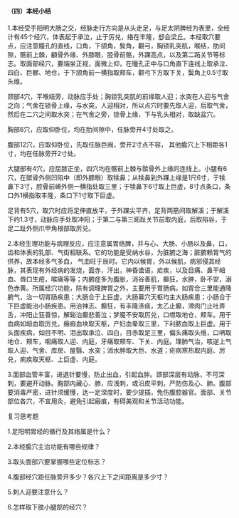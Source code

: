 #### （四）本经小结

1.本经受手阳明大肠之交，经脉走行方向是从头走足，与足太阴脾经为表里，全经计有45个经穴，体表起于承泣，止于厉兑，络在丰隆，郄会梁丘。本经取穴要点，应注意瞳孔的直线，口角，下颌角，鬓角，觀弓，胸锁乳突肌，喉结，肋间隙，髂前上棘，顧骨外缘、外膝眼，胫骨前骼，外踝高点，以及第二跖关节等标志。取面部经穴，要端坐正视，面微上仰，在曈孔正中与口角直下连线上取承泣、四白、巨髎、地仓，于下颌角前一横指取颊车，颧弓下方取下关，鬓角上0.5寸取头维。

颈部4穴，平喉结旁，动脉应手处；胸锁乳突肌的前缘取人迎；水突在人迎与气舍之向；气舍在锁骨上缘，与水突，人迎相对，所以点穴时要先取人迎，后取气舍，然后在二穴之间取水突；在气舍之旁，锁骨上缘，下与乳头相对，取缺盆穴。

胸部6穴，应取仰卧位，均在肋间隙中，任脉旁开4寸处取之。

腹部12穴，应取仰卧位，先取任脉巨阙，旁开2寸点不容， 其他腧穴上下相距各1寸，均在任脉旁开2寸处。

大腿部有4穴，应屈膝正坐，四穴均在髂前上棘与髌骨外上缘的连线上。小腿有6穴，在髌骨外侧凹陷中（即外膝眼）取犊鼻；从犊鼻到外踝上缘是1尺6寸，于犊鼻下3寸，腔骨前嵴外侧一横指处取三里；于犊鼻下6寸取上巨虚，8寸点条口，条口外1横指取丰隆，条口下1寸取下巨虚。

足背有5穴，取穴时应将足伸直放平，于外踝尖平齐，足背两筋间取解溪；于解溪下约1.3寸，动脉应手处取冲阳；于第二与第三跖趾关节前取内庭，后取陷谷，于足二趾外侧爪甲角根部取厉兑。

2.本经生理功能与病理反应，应注意属胃络脾，并与心、大肠、小肠以及鼻，口，齿和体表的乳部、气街相联系。它的功能是受纳水谷，为脏腑之海；脏腑赖胃气的供养，故本经多气多血， 气血旺于辰时。它内以候胃，外以候肌，病邪侵其经脉，其表现有外经病的发烧，面赤，汗出，神昏谵语，疟疾，以及目痛、鼻干衄血、唇口生疮，喉痛等等；内腑症多为腹胀，消谷善肌，癫狂，水肿，卧不安，溺色赤黄。所属经穴功能，除有调理脾胃之外，主要用于胃肠病。如胃合三里能通降腑气，治一切胃肠疾患；大肠合于上巨虚，大肠募穴天枢均主大肠疾患；小肠合于下巨虚能治小肠疾患。用治神志、癫狂，有丰隆涤痰，太乙止癫，滑肉门止吐弄舌，冲阳止狂善惊，解谿治癫悲善泣；梦魇不安取厉兑，口噤取地仓，颊车。用于血病如衄血取厉兑，癥瘕血块取天枢，产妇血晕取三里，下利脓血取上巨虚。用于头面疾病，如目不明、泪出取承泣、四白，目赤取足三里，偏头痛取头维，口㖞取地仓、颊车，咽痛取人迎、内庭，牙痛取颊车、下关、内庭。理肺气治，咳逆上气取人迎、气舍、库房、屋翳、水突；消水肿取大巨、水道；疟病寒热取内庭、厉兑，痢疾取天枢、上巨虚、内庭。

3.面部血管丰富，进退针要慢，防止出血，引起血肿。颈部深层有动脉，不可深刺，要避开动脉。胸部内藏心、肺，应浅刺，或沿皮平刺，严防伤及心、肺。腹部要消毒严密，进针须缓慢，达一定深度时，要少提插，免伤腹腔器官。面部、关节部位各穴，不宜用灸，避免引起瘢痕，有碍美观和关节活动功能。

复习思考题

1.足阳明胃经的循行及其络属是什么？

2.本经腧穴主治功能有哪些规律？

3.取头面部穴要掌握哪些定位标志？

4.腹部经穴距任脉旁开多少？各穴上下之间距离是多少寸？

5.刺人迎要注意什么？

6.怎样取下肢小腿部的经穴？